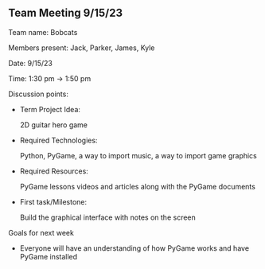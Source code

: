 ## Team Meeting 9/15/23

Team name: Bobcats

Members present: Jack, Parker, James, Kyle

Date: 9/15/23

Time: 1:30 pm -> 1:50 pm

Discussion points: 

* Term Project Idea: 

    2D guitar hero game

* Required Technologies:

    Python, PyGame, a way to import music, a way to import game graphics

* Required Resources:

    PyGame lessons videos and articles along with the PyGame documents

* First task/Milestone:

    Build the graphical interface with notes on the screen

Goals for next week 

* Everyone will have an understanding of how PyGame works and have PyGame installed
